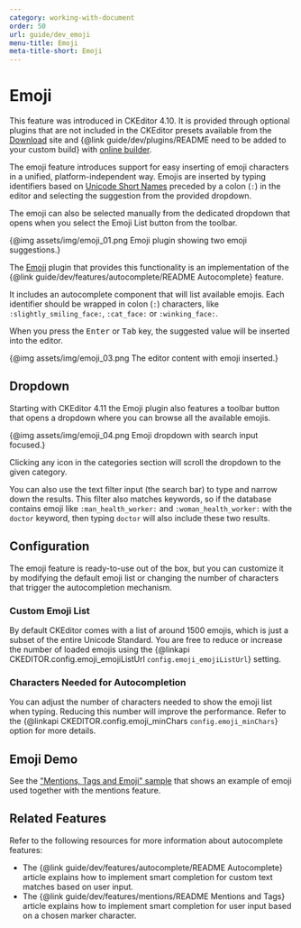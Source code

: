 ```yaml
---
category: working-with-document
order: 50
url: guide/dev_emoji
menu-title: Emoji
meta-title-short: Emoji
---
```

<!--
Copyright (c) 2003-2018, CKSource - Frederico Knabben. All rights reserved.
For licensing, see LICENSE.md.
-->

# Emoji

<info-box info="">
    This feature was introduced in CKEditor 4.10. It is provided through optional plugins that are not included in the CKEditor presets available from the <a href="https://ckeditor.com/ckeditor-4/download/">Download</a> site and {@link guide/dev/plugins/README need to be added to your custom build} with <a href="https://ckeditor.com/cke4/builder">online builder</a>.
</info-box>

The emoji feature introduces support for easy inserting of emoji characters in a unified, platform-independent way. Emojis are inserted by typing identifiers based on [Unicode Short Names](https://unicode.org/emoji/charts/emoji-list.html) preceded by a colon (`:`) in the editor and selecting the suggestion from the provided dropdown.

The emoji can also be selected manually from the dedicated dropdown that opens when you select the Emoji List button from the toolbar.

{@img assets/img/emoji_01.png Emoji plugin showing two emoji suggestions.}

The [Emoji](https://ckeditor.com/cke4/addon/emoji) plugin that provides this functionality is an implementation of the {@link guide/dev/features/autocomplete/README Autocomplete} feature.

It includes an autocomplete component that will list available emojis. Each identifier should be wrapped in colon (`:`) characters, like `:slightly_smiling_face:`, `:cat_face:` or `:winking_face:`.

When you press the <kbd>Enter</kbd> or <kbd>Tab</kbd> key, the suggested value will be inserted into the editor.

{@img assets/img/emoji_03.png The editor content with emoji inserted.}

## Dropdown

Starting with CKEditor 4.11 the Emoji plugin also features a toolbar button that opens a dropdown where you can browse all the available emojis.

{@img assets/img/emoji_04.png Emoji dropdown with search input focused.}

Clicking any icon in the categories section will scroll the dropdown to the given category.

You can also use the text filter input (the search bar) to type and narrow down the results. This filter also matches keywords, so if the database contains emoji like `:man_health_worker:` and `:woman_health_worker:` with the `doctor` keyword, then typing `doctor` will also include these two results.

## Configuration

The emoji feature is ready-to-use out of the box, but you can customize it by modifying the default emoji list or changing the number of characters that trigger the autocompletion mechanism.

### Custom Emoji List

By default CKEditor comes with a list of around 1500 emojis, which is just a subset of the entire Unicode Standard. You are free to reduce or increase the number of loaded emojis using the {@linkapi CKEDITOR.config.emoji_emojiListUrl `config.emoji_emojiListUrl`} setting.

### Characters Needed for Autocompletion

You can adjust the number of characters needed to show the emoji list when typing. Reducing this number will improve the performance. Refer to the {@linkapi CKEDITOR.config.emoji_minChars `config.emoji_minChars`} option for more details.

## Emoji Demo

See the ["Mentions, Tags and Emoji" sample](https://sdk.ckeditor.com/samples/mentions.html) that shows an example of emoji used together with the mentions feature.

## Related Features

Refer to the following resources for more information about autocomplete features:

* The {@link guide/dev/features/autocomplete/README Autocomplete} article explains how to implement smart completion for custom text matches based on user input.
* The {@link guide/dev/features/mentions/README Mentions and Tags} article explains how to implement smart completion for user input based on a chosen marker character.
